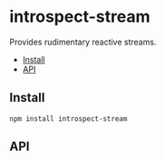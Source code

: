 # introspect-stream

Provides rudimentary reactive streams.





























































































































































































































































































































































































































































































































































































<!-- toc -->

* [Install](#install)
* [API](#api)

<!-- toc stop -->































































































































































































































































































## Install

    npm install introspect-stream

## API